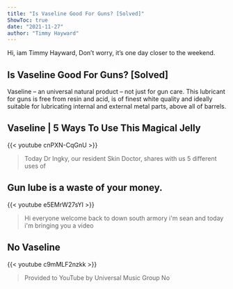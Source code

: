 ```yaml
---
title: "Is Vaseline Good For Guns? [Solved]"
ShowToc: true 
date: "2021-11-27"
author: "Timmy Hayward" 
---
```


Hi, iam Timmy Hayward, Don’t worry, it’s one day closer to the weekend.
## Is Vaseline Good For Guns? [Solved]
Vaseline – an universal natural product – not just for gun care. This lubricant for guns is free from resin and acid, is of finest white quality and ideally suitable for lubricating internal and external metal parts, above all of barrels.

## Vaseline | 5 Ways To Use This Magical Jelly
{{< youtube cnPXN-CqGnU >}}
>Today Dr Ingky, our resident Skin Doctor, shares with us 5 different uses of 

## Gun lube is a waste of your money.
{{< youtube e5EMrW27sYI >}}
>Hi everyone welcome back to down south armory i'm sean and today i'm bringing you a video 

## No Vaseline
{{< youtube c9mMLF2nzkk >}}
>Provided to YouTube by Universal Music Group No 

